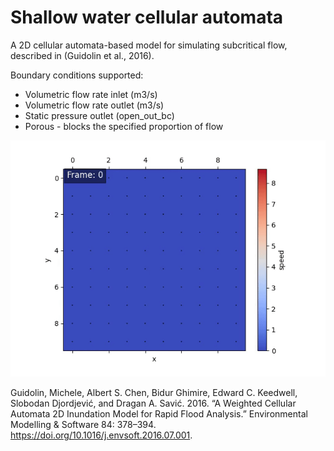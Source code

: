 # Shallow water cellular automata

A 2D cellular automata-based model for simulating subcritical flow, described in (Guidolin et al., 2016).

Boundary conditions supported:
- Volumetric flow rate inlet (m3/s)
- Volumetric flow rate outlet (m3/s)
- Static pressure outlet (open_out_bc)
- Porous - blocks the specified proportion of flow

![alt text](https://github.com/jj-foster/shallow-water-cellular-automata/blob/main/river.gif)

Guidolin, Michele, Albert S. Chen, Bidur Ghimire, Edward C. Keedwell, Slobodan Djordjević, and Dragan A. Savić. 2016. “A Weighted Cellular Automata 2D Inundation Model for Rapid Flood Analysis.” Environmental Modelling & Software 84: 378–394. https://doi.org/10.1016/j.envsoft.2016.07.001.